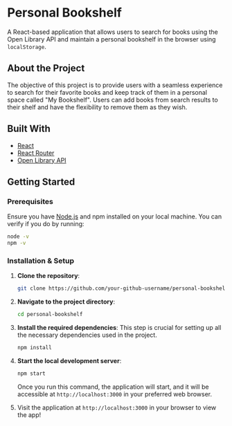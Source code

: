 # Personal Bookshelf

A React-based application that allows users to search for books using the Open Library API and maintain a personal bookshelf in the browser using `localStorage`.

## About the Project

The objective of this project is to provide users with a seamless experience to search for their favorite books and keep track of them in a personal space called "My Bookshelf". Users can add books from search results to their shelf and have the flexibility to remove them as they wish.

## Built With

- [React](https://reactjs.org/)
- [React Router](https://reactrouter.com/)
- [Open Library API](https://openlibrary.org/developers/api)

## Getting Started

### Prerequisites

Ensure you have [Node.js](https://nodejs.org/) and npm installed on your local machine. You can verify if you do by running:

```bash
node -v
npm -v
```

### Installation & Setup

1. **Clone the repository**:
   ```bash
   git clone https://github.com/your-github-username/personal-bookshelf.git
   ```

2. **Navigate to the project directory**:
   ```bash
   cd personal-bookshelf
   ```

3. **Install the required dependencies**:
   This step is crucial for setting up all the necessary dependencies used in the project.
   ```bash
   npm install
   ```

4. **Start the local development server**:
   ```bash
   npm start
   ```

   Once you run this command, the application will start, and it will be accessible at `http://localhost:3000` in your preferred web browser.

5. Visit the application at `http://localhost:3000` in your browser to view the app!

